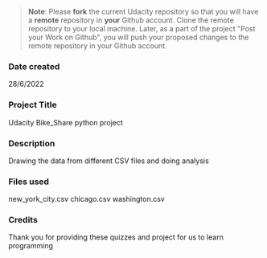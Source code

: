 >**Note**: Please **fork** the current Udacity repository so that you will have a **remote** repository in **your** Github account. Clone the remote repository to your local machine. Later, as a part of the project "Post your Work on Github", you will push your proposed changes to the remote repository in your Github account.

### Date created
28/6/2022

### Project Title
Udacity Bike_Share python project

### Description
Drawing the data from different CSV files and doing analysis

### Files used
new_york_city.csv chicago.csv washington.csv

### Credits
Thank you for providing these quizzes and project for us to learn programming
